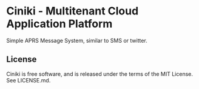 Ciniki - Multitenant Cloud Application Platform
===============================================

Simple APRS Message System, similar to SMS or twitter.

License
-------
Ciniki is free software, and is released under the terms of the MIT License. See LICENSE.md.
